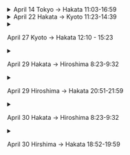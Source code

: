 
  
<details>
  <summary>  April 14   Tokyo -> Hakata 11:03-16:59  </summary>
![[Pasted image 20240409235001.png]]
</details>
  
<details>
  <summary>April 22 Hakata -> Kyoto 11:23-14:39</summary>
![[Pasted image 20240409234933.png]]
</details>
  
<details>
  <summary>

April 27 Kyoto -> Hakata 12:10 - 15:23</summary>
![[Pasted image 20240409234907.png]]
</details>
  
<details>
  <summary>

April 29 Hakata -> Hiroshima 8:23-9:32</summary>
![[Pasted image 20240409234821.png]]
</details>
  
<details>
  <summary>

April 29 Hiroshima -> Hakata 20:51-21:59</summary>
![[Pasted image 20240409234755.png]]
</details>
  
<details>
  <summary>

April 30 Hakata -> Hiroshima 8:23-9:32</summary>
![[Pasted image 20240409235051.png]]
</details>
  
<details>
  <summary>

April 30 Hirshima -> Hakata 18:52-19:59</summary>
![[Pasted image 20240409235127.png]]
</details>
